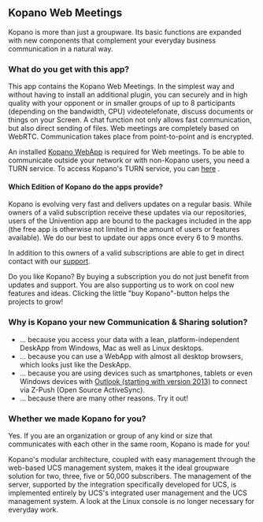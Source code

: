 ## Kopano Web Meetings

Kopano is more than just a groupware. Its basic functions are expanded with new components that complement your everyday business communication in a natural way.

### What do you get with this app?

This app contains the Kopano Web Meetings. In the simplest way and without having to install an additional plugin, you can securely and in high quality with your opponent or in smaller groups of up to 8 participants (depending on the bandwidth, CPU) videotelefonate, discuss documents or things on your Screen. A chat function not only allows fast communication, but also direct sending of files. Web meetings are completely based on WebRTC. Communication takes place from point-to-point and is encrypted.

An installed [Kopano WebApp](#module=appcenter:appcenter:0:id:kopano-webapp) is required for Web meetings. To be able to communicate outside your network or with non-Kopano users, you need a TURN service. To access Kopano's TURN service, you can [here](https://portal.kopano.com/content/turn-server-access-request) .

#### Which Edition of Kopano do the apps provide?

Kopano is evolving very fast and delivers updates on a regular basis. While owners of a valid subscription receive these updates via our repositories, users of the Univention app are bound to the packages included in the app (the free app is otherwise not limited in the amount of users or features available). We do our best to update our apps once every 6 to 9 months.

In addition to this owners of a valid subscriptions are able to get in direct contact with our [support](https://kopano.com/support-info/).

Do you like Kopano? By buying a subscription you do not just benefit from updates and support. You are also supporting us to work on cool new features and ideas. Clicking the little "buy Kopano"-button helps the projects to grow!

### Why is Kopano your new Communication & Sharing solution?


*   ... because you access your data with a lean, platform-independent DeskApp from Windows, Mac as well as Linux desktops.
*   ... because you can use a WebApp with almost all desktop browsers, which looks just like the DeskApp.
*   ... because you are using devices such as smartphones, tablets or even Windows devices with [Outlook (starting with version 2013)](https://kopano.com/kopano-outlook-extension-available-final/) to connect via Z-Push (Open Source ActiveSync).
*   ... because there are many other reasons. Try it out!

### Whether we made Kopano for you?

Yes. If you are an organization or group of any kind or size that communicates with each other in the same room, Kopano is made for you!

Kopano's modular architecture, coupled with easy management through the web-based UCS management system, makes it the ideal groupware solution for two, three, five or 50,000 subscribers. The management of the server, supported by the integration specifically developed for UCS, is implemented entirely by UCS's integrated user management and the UCS management system. A look at the Linux console is no longer necessary for everyday work.
